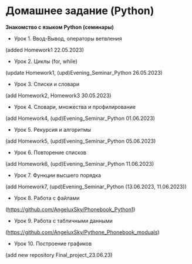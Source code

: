 # Домашнее задание (Python)

**Знакомство с языком Python (семинары)**

- Урок 1. Ввод-Вывод, операторы ветвления 


(added Homework1 22.05.2023)


- Урок 2. Циклы (for, while) 


(update Homework1, (upd)Evening_Seminar_Python 26.05.2023)


- Урок 3. Списки и словари


(add Homework2, Homework3 30.05.2023)


- Урок 4. Словари, множества и профилирование


(add Homework4, (upd)Evening_Seminar_Python 01.06.2023)


- Урок 5. Рекурсия и алгоритмы


(add Homework5, (upd)Evening_Seminar_Python 05.06.2023)


- Урок 6. Повторение списков


(add Homework6, (upd)Evening_Seminar_Python 11.06.2023)


- Урок 7. Функции высшего порядка


(add Homework7, (upd)Evening_Seminar_Python (13.06.2023, 11.06.2023))

- Урок 8. Работа с файлами

(https://github.com/AngeluxSky/Phonebook_Python1)

- Урок 9. Работа с табличными данными

(https://github.com/AngeluxSky/Pythone_Phonebook_moduals)

- Урок 10. Построение графиков

(add new repository Final_project_23.06.23)
